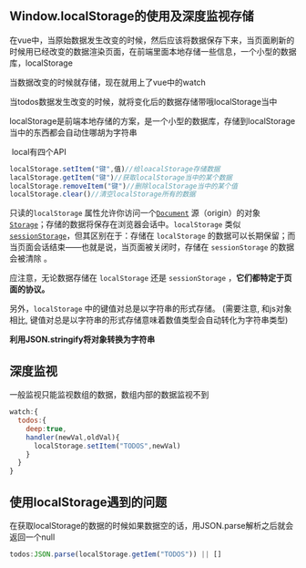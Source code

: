 ## Window.localStorage的使用及深度监视存储

在vue中，当原始数据发生改变的时候，然后应该将数据保存下来，当页面刷新的时候用已经改变的数据渲染页面，在前端里面本地存储一些信息，一个小型的数据库，localStorage

当数据改变的时候就存储，现在就用上了vue中的watch

当todos数据发生改变的时候，就将变化后的数据存储带哦localStorage当中

​    localStorage是前端本地存储的方案，是一个小型的数据库，存储到localStorage当中的东西都会自动住哪胡为字符串

​    local有四个API

```js
localStorage.setItem("键",值)//给loacalStorage存储数据
lacalStorage.getItem("键")//获取localStorage当中的某个数据
localStorage.removeItem("键")//删除localStorage当中的某个值
localStorage.clear()//清空localStorage所有的数据
```

只读的`localStorage` 属性允许你访问一个[`Document`](https://developer.mozilla.org/zh-CN/docs/Web/API/Document) 源（origin）的对象 [`Storage`](https://developer.mozilla.org/zh-CN/docs/Web/API/Storage)；存储的数据将保存在浏览器会话中。`localStorage` 类似 [`sessionStorage`](https://developer.mozilla.org/zh-CN/docs/Web/API/Window/sessionStorage)，但其区别在于：存储在 `localStorage` 的数据可以长期保留；而当页面会话结束——也就是说，当页面被关闭时，存储在 `sessionStorage` 的数据会被清除 。

应注意，无论数据存储在 `localStorage` 还是 `sessionStorage` ，**它们都特定于页面的协议。**

另外，`localStorage` 中的键值对总是以字符串的形式存储。 (需要注意, 和js对象相比, 键值对总是以字符串的形式存储意味着数值类型会自动转化为字符串类型)

**利用JSON.stringify将对象转换为字符串**

## 深度监视

一般监视只能监视数组的数据，数组内部的数据监视不到

```js
watch:{
  todos:{
    deep:true,
    handler(newVal,oldVal){
      localStorage.setItem("TODOS",newVal)
    }
  }
}
```

## 使用localStorage遇到的问题

在获取localStorage的数据的时候如果数据空的话，用JSON.parse解析之后就会返回一个null

```js
todos:JSON.parse(localStorage.getIem("TODOS")) || []
```





